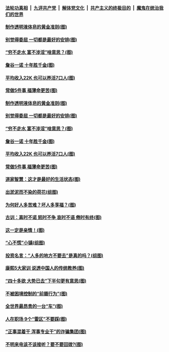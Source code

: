 ####  [法轮功真相](../../../../basic/blob/master/README.md?t=06302131) &nbsp;|&nbsp; [九评共产党](../../../../9ping.md/blob/master/README.md?t=06302131) &nbsp;|&nbsp; [解体党文化](../../../../jtdwh.md/blob/master/README.md?t=06302131)  &nbsp;|&nbsp; [共产主义的终极目的](../../../../gczydzjmd.md/blob/master/README.md?t=06302131) &nbsp;|&nbsp; [魔鬼在统治我们的世界](../../../../mgztzwmdsj.md/blob/master/README.md?t=06302131) 

#### [制作透明液体皂的黄金准则(图)](../pages/p8/938207.md?t=06302131) 

#### [别觉得委屈 一切都是最好的安排(图)](../pages/p8/921940.md?t=06302131) 

#### [“穷不走水 富不涉淫”啥意思？(图)](../pages/p8/938176.md?t=06302131) 

#### [詹谷一诺 十年胜千金(图)](../pages/p8/937705.md?t=06302131) 

#### [平均收入22K 也可以养活7口人(图)](../pages/p8/938104.md?t=06302131) 

#### [常做5件事 福薄命更苦(图)](../pages/p8/937990.md?t=06302131) 

#### [制作透明液体皂的黄金准则(图)](../pages/p8/938207.md?t=06302131) 

#### [别觉得委屈 一切都是最好的安排(图)](../pages/p8/921940.md?t=06302131) 

#### [“穷不走水 富不涉淫”啥意思？(图)](../pages/p8/938176.md?t=06302131) 

#### [詹谷一诺 十年胜千金(图)](../pages/p8/937705.md?t=06302131) 

#### [平均收入22K 也可以养活7口人(图)](../pages/p8/938104.md?t=06302131) 

#### [常做5件事 福薄命更苦(图)](../pages/p8/937990.md?t=06302131) 

#### [道家智慧：这才是最好的生活状态(图)](../pages/p8/900827.md?t=06302131) 

#### [出淤泥而不染的荷花(组图)](../pages/p8/937863.md?t=06302131) 

#### [为何好人多苦难？坏人多享福？(图)](../pages/p8/937938.md?t=06302131) 

#### [古训：喜时不诺 怒时不争 哀时不语 倦时有终(图)](../pages/p8/937482.md?t=06302131) 

#### [这一定是亲情！(图)](../pages/p8/937905.md?t=06302131) 

#### [“心不慌”小镇(组图)](../pages/p8/937484.md?t=06302131) 

#### [投资名言：“人多的地方不要去”是真的吗？(组图)](../pages/p8/937855.md?t=06302131) 

#### [康熙5大家训 说透中国人的传统教养(图)](../pages/p8/937696.md?t=06302131) 

#### [“四十多欲 大势已去”下半句更有意思(图)](../pages/p8/937811.md?t=06302131) 

#### [不被困境控制的“前摄行为”(图)](../pages/p8/937145.md?t=06302131) 

#### [全世界最昂贵的一台“车”(图)](../pages/p8/937477.md?t=06302131) 

#### [人在职场 9个“雷区”不要踩(图)](../pages/p8/937766.md?t=06302131) 

#### [“正事混着干 浑事专业干”的诈骗集团(图)](../pages/p8/937732.md?t=06302131) 

#### [不明来电该不该接听？要不要回拨?(图)](../pages/p8/936929.md?t=06302131) 

